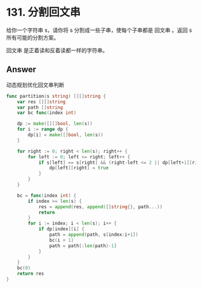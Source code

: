 # 131. 分割回文串

给你一个字符串 s，请你将 s 分割成一些子串，使每个子串都是 回文串 。返回 s 所有可能的分割方案。

回文串 是正着读和反着读都一样的字符串。

## Answer

动态规划优化回文串判断

```go
func partition(s string) [][]string {
	var res [][]string
	var path []string
	var bc func(index int)

	dp := make([][]bool, len(s))
	for i := range dp {
		dp[i] = make([]bool, len(s))
	}

	for right := 0; right < len(s); right++ {
		for left := 0; left <= right; left++ {
			if s[left] == s[right] && (right-left <= 2 || dp[left+1][right-1]) {
				dp[left][right] = true
			}
		}
	}

	bc = func(index int) {
		if index >= len(s) {
			res = append(res, append([]string{}, path...))
			return
		}
		for i := index; i < len(s); i++ {
			if dp[index][i] {
				path = append(path, s[index:i+1])
				bc(i + 1)
				path = path[:len(path)-1]
			}
		}
	}
	bc(0)
	return res
}
```